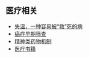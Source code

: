 ## 医疗相关

- [失温，一种容易被“救”死的病](./失温.html) 
- [癌症早期筛查](./癌症早期筛查.html) 
- [精神类药物机制](./精神类药物.html) 
- [医疗书籍](./医疗书籍.html) 
